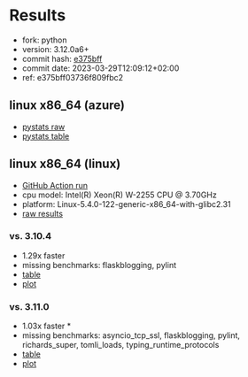 # Results

- fork: python
- version: 3.12.0a6+
- commit hash: [e375bff](https://github.com/python/cpython/commit/e375bff)
- commit date: 2023-03-29T12:09:12+02:00
- ref: e375bff03736f809fbc2

## linux x86_64 (azure)

- [pystats raw](bm-20230329-azure-x86_64-python-e375bff03736f809fbc2-3.12.0a6%2B-e375bff-pystats.json)
- [pystats table](bm-20230329-azure-x86_64-python-e375bff03736f809fbc2-3.12.0a6%2B-e375bff-pystats.md)

## linux x86_64 (linux)

- [GitHub Action run](https://github.com/faster-cpython/benchmarking/actions/runs/4557316440)
- cpu model: Intel(R) Xeon(R) W-2255 CPU @ 3.70GHz
- platform: Linux-5.4.0-122-generic-x86_64-with-glibc2.31
- [raw results](bm-20230329-linux-x86_64-python-e375bff03736f809fbc2-3.12.0a6%2B-e375bff.json)

### vs. 3.10.4

- 1.29x faster
- missing benchmarks: flaskblogging, pylint
- [table](bm-20230329-linux-x86_64-python-e375bff03736f809fbc2-3.12.0a6%2B-e375bff-vs-3.10.4.md)
- [plot](bm-20230329-linux-x86_64-python-e375bff03736f809fbc2-3.12.0a6%2B-e375bff-vs-3.10.4.png)

### vs. 3.11.0

- 1.03x faster \*
- missing benchmarks: asyncio_tcp_ssl, flaskblogging, pylint, richards_super, tomli_loads, typing_runtime_protocols
- [table](bm-20230329-linux-x86_64-python-e375bff03736f809fbc2-3.12.0a6%2B-e375bff-vs-3.11.0.md)
- [plot](bm-20230329-linux-x86_64-python-e375bff03736f809fbc2-3.12.0a6%2B-e375bff-vs-3.11.0.png)

